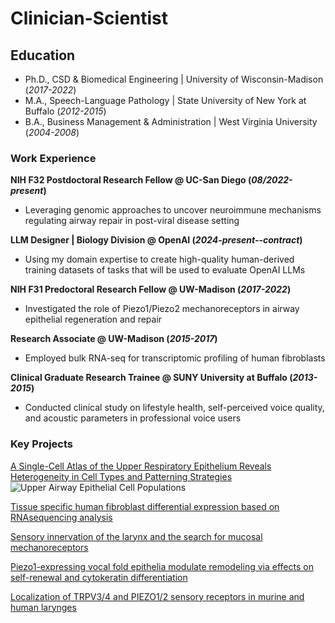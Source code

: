 # Clinician-Scientist

## Education
- Ph.D., CSD & Biomedical Engineering | University of Wisconsin-Madison (_2017-2022_)	
- M.A., Speech-Language Pathology | State University of New York at Buffalo (_2012-2015_)
- B.A., Business Management & Administration | West Virginia University (_2004-2008_)

### Work Experience
**NIH F32 Postdoctoral Research Fellow @ UC-San Diego (_08/2022-present_)**
- Leveraging genomic approaches to uncover neuroimmune mechanisms regulating airway repair in post-viral disease setting

**LLM Designer | Biology Division @ OpenAI (_2024-present--contract_)**
- Using my domain expertise to create high-quality human-derived training datasets of tasks that will be used to evaluate OpenAI LLMs

**NIH F31 Predoctoral Research Fellow @ UW-Madison (_2017-2022_)**
- Investigated the role of Piezo1/Piezo2 mechanoreceptors in airway epithelial regeneration and repair

**Research Associate @ UW-Madison (_2015-2017_)**
- Employed bulk RNA-seq for transcriptomic profiling of human fibroblasts

**Clinical Graduate Research Trainee @ SUNY University at Buffalo (_2013-2015_)**
- Conducted clinical study on lifestyle health, self-perceived voice quality, and acoustic parameters in professional voice users

### Key Projects
[A Single-Cell Atlas of the Upper Respiratory Epithelium Reveals Heterogeneity in Cell Types and Patterning Strategies](https://www.biorxiv.org/content/10.1101/2025.01.16.633456v1)
![Upper Airway Epithelial Cell Populations](portfolio/assets/img/umap_atlas.jpg)

[Tissue specific human fibroblast differential expression based on RNAsequencing analysis](https://link.springer.com/article/10.1186/s12864-019-5682-5)

[Sensory innervation of the larynx and the search for mucosal mechanoreceptors](https://pubs.asha.org/doi/abs/10.1044/2020_JSLHR-20-00350)

[Piezo1-expressing vocal fold epithelia modulate remodeling via effects on self-renewal and cytokeratin differentiation](https://link.springer.com/article/10.1007/s00018-022-04622-6)

[Localization of TRPV3/4 and PIEZO1/2 sensory receptors in murine and human larynges](https://onlinelibrary.wiley.com/doi/full/10.1002/lio2.968)
